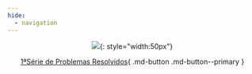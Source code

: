 ```yaml
---
hide:
  - navigation
---
```


<center>



![](%24%7Bpath%7D/img/9bb3a98b78976e96d1d956ebecd537f3f58f136a2e3a7aaadea81682e71b3890.png){: style="width:50px"}

</center>

<center>
 
[1ªSérie de Problemas Resolvidos](../controlo/1a_serie_prob){ .md-button .md-button--primary }

<!-- [Java OOP](../java_oop){ .md-button .md-button--primary }
 
</center>

<center>
 
[Slides da Prof](../java_docs/files/POO_Merge.pdf){ .md-button .md-button--primary }
 
</center> -->
